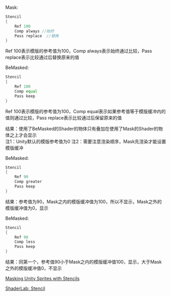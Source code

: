 
Mask:
```glsl
Stencil
{
    Ref 100
    Comp always //始终
    Pass replace  //替换
}
```
Ref 100表示模版的参考值为100，Comp always表示始终通过比较，Pass replace表示比较通过后替换原来的值

BeMasked:
```glsl
Stencil
{
    Ref 100
    Comp equal
    Pass keep
}
```
Ref 100表示模版的参考值为100，Comp equal表示如果参考值等于模版缓冲内的值则通过比较，Pass replace表示比较通过后保留原来的值

结果：使用了BeMasked的Shader的物体只有叠加在使用了Mask的Shader的物体之上才会显示  
注1：Unity默认的模版参考值为0
注2：需要注意渲染顺序，Mask先渲染才能设置模版缓冲

BeMasked:
```glsl
Stencil
{
    Ref 90
    Comp greater
    Pass keep
}
```
结果：参考值为90，Mask之内的模版缓冲值为100，所以不显示，Mask之外的模版缓冲值为0，显示

BeMasked:
```glsl
Stencil
{
    Ref 90
    Comp less
    Pass keep
}
```
结果：同第一个，参考值90小于Mask之内的模版缓冲值100，显示，大于Mask之外的模版缓冲值0，不显示

[Masking Unity Sprites with Stencils](http://vinaybourai.com/blog/masking-unity-sprites-with-stencils/)

[ShaderLab: Stencil](https://docs.unity3d.com/Manual/SL-Stencil.html)